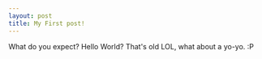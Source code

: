 ```yaml
---
layout: post
title: My First post!
---
```


What do you expect? Hello World? That's old LOL, what about a yo-yo. :P

